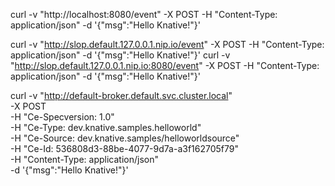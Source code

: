 curl -v "http://localhost:8080/event" -X POST -H "Content-Type: application/json" -d '{"msg":"Hello Knative!"}'

curl -v "http://slop.default.127.0.0.1.nip.io/event" -X POST -H "Content-Type: application/json" -d '{"msg":"Hello Knative!"}'
curl -v "http://slop.default.127.0.0.1.nip.io:8080/event" -X POST -H "Content-Type: application/json" -d '{"msg":"Hello Knative!"}'


curl -v "http://default-broker.default.svc.cluster.local" \
-X POST \
-H "Ce-Specversion: 1.0" \
-H "Ce-Type: dev.knative.samples.helloworld" \
-H "Ce-Source: dev.knative.samples/helloworldsource" \
-H "Ce-Id: 536808d3-88be-4077-9d7a-a3f162705f79" \
-H "Content-Type: application/json" \
-d '{"msg":"Hello Knative!"}'